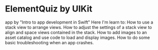 # ElementQuiz by UIKit
app by "Intro to app development in Swift"
Here I'm learn to:
How to use a stack view to arrange views.
How to adjust the settings of a stack view to align and space views contained in the stack.
How to add images to an asset catalog and use code to load and display images.
How to do some basic troubleshooting when an app crashes.
